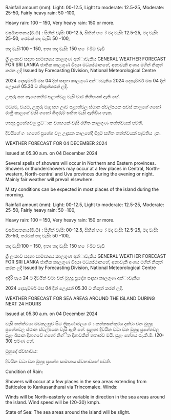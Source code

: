 Rainfall amount (mm): Light: 00-12.5, Light to moderate: 12.5-25, Moderate: 25-50, Fairly heavy rain: 50 -100,

Heavy rain: 100 – 150, Very heavy rain: 150 or more.

වර්ෂාපතනය(මි.මී) : සිහින් වැසි: 00-12.5, සිහින් හ ෝ මද වැසි: 12.5-25, මද වැසි: 25-50, තරමක් තද වැසි: 50 -100,

තද වැසි:100 – 150, ඉතා තද වැසි: 150 හ ෝ ඊට වැඩි

ශ්‍රී ලංකාව සඳහා සාමාන්‍යය කාලගුණ අන්‍ාවැකිය GENERAL WEATHER FORECAST FOR SRI LANKA ජාතික කාලගුණ විදයා මධ්‍යස්ථානහේ, අනාවැකි අංශය මගින් නිකුත් කරන ලදි Issued by Forecasting Division, National Meteorological Centre

2024 දෙසැම්බර් මස 04 දින්‍ සඳහා කාලගුණ අන්‍ාවැකිය 2024 දෙසැම්බර් මස 04 දින්‍ උෙෑසන්‍ 05.30 ට නිකුත්කරන්‍ ලදි.

උතුරු සහ නැගෙනහිර පළාත්වල වැසි වාර කිහිපයක් ඇති හේ.

මධ්‍යම, වයඹ, උතුරු මැද සහ ඌව පළාත්වල ස්ථාන ස්වල්පයක සවස් කාලගේ ගහෝ රාත්‍රී කාලගේ වැසි ගහෝ ගිගුරුම් සහිත වැසි ඇතිවිය හැක.

හසසු ප්‍රහේශවල ප්‍රධ්‍ාන වශහයන් වැසි රහිත කාලගුණ තත්ත්වයක් පවතී.

දිවයිගේ ග ාගහෝ ප්‍රගේශ වල උදෑසන කාලහේදී මීදුම් සහිත තත්ත්වයක් පැවතිය ැක.

WEATHER FORECAST FOR 04 DECEMBER 2024

Issued at 05.30 a.m. on 04 December 2024

Several spells of showers will occur in Northern and Eastern provinces. Showers or thundershowers may occur at a few places in Central, North-western, North-central and Uva provinces during the evening or night. Mainly fair weather will prevail elsewhere.

Misty conditions can be expected in most places of the island during the morning.

Rainfall amount (mm): Light: 00-12.5, Light to moderate: 12.5-25, Moderate: 25-50, Fairly heavy rain: 50 -100,

Heavy rain: 100 – 150, Very heavy rain: 150 or more.

වර්ෂාපතනය(මි.මී) : සිහින් වැසි: 00-12.5, සිහින් හ ෝ මද වැසි: 12.5-25, මද වැසි: 25-50, තරමක් තද වැසි: 50 -100,

තද වැසි:100 – 150, ඉතා තද වැසි: 150 හ ෝ ඊට වැඩි

ශ්‍රී ලංකාව සඳහා සාමාන්‍යය කාලගුණ අන්‍ාවැකිය GENERAL WEATHER FORECAST FOR SRI LANKA ජාතික කාලගුණ විදයා මධ්‍යස්ථානහේ, අනාවැකි අංශය මගින් නිකුත් කරන ලදි Issued by Forecasting Division, National Meteorological Centre

ඉදිරි පැය 24 ට දිවයින්‍ වටා වන්‍ මුහුදු ප්‍රදේශ සඳහා කාලගුණ අන්‍ාවැකිය

2024 දෙසැම්බර් මස 04 දින්‍ උෙෑසන්‍ 05.30 ට නිකුත් කරන්‍ ලදි.

WEATHER FORECAST FOR SEA AREAS AROUND THE ISLAND DURING NEXT 24 HOURS

Issued at 05.30 a.m. on 04 December 2024

වැසි තත්ත්වය: මඩකලපුව සිට ත්‍රිකුණාමලය ර ා කන්කසන්තුරය දක්වා වන මුහුදු ප්‍රහේශවල ස්ථාන ස්වල්පයක වැසි ඇති හේ. සුළඟ: දිවයින වටා වන මුහුදු ප්‍රගේශවල සුළං ඊසාන දිශාගවේ ගහෝ නිශ්ිත දිශාවකින් හතාරව මයි. සුළං හේගය පැ.කි.මී. (20-30) පමණ හේ.

මුහුදේ ස්වභාවය:

දිවයින වටා වන මුහුදු ප්‍රගේශ සාමානය ස්වභාවහේ පවතී.

Condition of Rain:

Showers will occur at a few places in the sea areas extending from Batticaloa to Kankasanthurai via Trincomalee. Winds:

Winds will be North-easterly or variable in direction in the sea areas around the island. Wind speed will be (20-30) kmph.

State of Sea: The sea areas around the island will be slight.